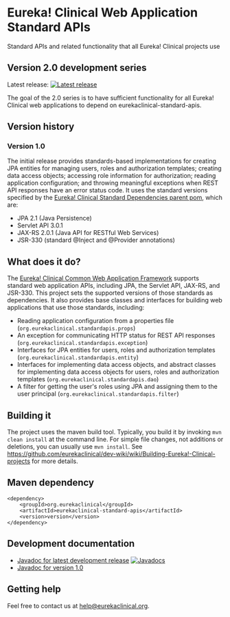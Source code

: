 # Eureka! Clinical Web Application Standard APIs
Standard APIs and related functionality that all Eureka! Clinical projects use

## Version 2.0 development series
Latest release: [![Latest release](https://maven-badges.herokuapp.com/maven-central/org.eurekaclinical/eurekaclinical-standard-apis/badge.svg)](https://maven-badges.herokuapp.com/maven-central/org.eurekaclinical/eurekaclinical-standard-apis)

The goal of the 2.0 series is to have sufficient functionality for all Eureka! Clinical web applications to depend on eurekaclinical-standard-apis.

## Version history
### Version 1.0
The initial release provides standards-based implementations for creating JPA entities for managing users, roles and authorization templates; creating data access objects; accessing role information for authorization; reading application configuration; and throwing meaningful exceptions when REST API responses have an error status code. It uses the standard versions specified by the [Eureka! Clinical Standard Dependencies parent pom](https://github.com/eurekaclinical/eurekaclinical-parent-standard-deps), which are:
* JPA 2.1 (Java Persistence)
* Servlet API 3.0.1
* JAX-RS 2.0.1 (Java API for RESTful Web Services)
* JSR-330 (standard @Inject and @Provider annotations)

## What does it do?
The [Eureka! Clinical Common Web Application Framework](https://github.com/eurekaclinical/eurekaclinical-common)
supports standard web application APIs, including JPA, the Servlet API, JAX-RS, and JSR-330. This project
sets the supported versions of those standards as dependencies. It also provides base classes and interfaces for building
web applications that use those standards, including:
* Reading application configuration from a properties file (`org.eurekaclinical.standardapis.props`)
* An exception for communicating HTTP status for REST API responses (`org.eurekaclinical.standardapis.exception`)
* Interfaces for JPA entities for users, roles and authorization templates (`org.eurekaclinical.standardapis.entity`)
* Interfaces for implementing data access objects, and abstract classes for implementing data access objects for users, roles and authorization templates (`org.eurekaclinical.standardapis.dao`)
* A filter for getting the user's roles using JPA and assigning them to the user principal (`org.eurekaclinical.standardapis.filter`)

## Building it
The project uses the maven build tool. Typically, you build it by invoking `mvn clean install` at the command line. For simple file changes, not additions or deletions, you can usually use `mvn install`. See https://github.com/eurekaclinical/dev-wiki/wiki/Building-Eureka!-Clinical-projects for more details.

## Maven dependency
```
<dependency>
    <groupId>org.eurekaclinical</groupId>
    <artifactId>eurekaclinical-standard-apis</artifactId>
    <version>version</version>
</dependency>
```

## Development documentation
* [Javadoc for latest development release](http://javadoc.io/doc/org.eurekaclinical/eurekaclinical-standard-apis) [![Javadocs](http://javadoc.io/badge/org.eurekaclinical/eurekaclinical-standard-apis.svg)](http://javadoc.io/doc/org.eurekaclinical/eurekaclinical-standard-apis)
* [Javadoc for version 1.0](http://javadoc.io/doc/org.eurekaclinical/eurekaclinical-standard-apis/1.0)

## Getting help
Feel free to contact us at help@eurekaclinical.org.
